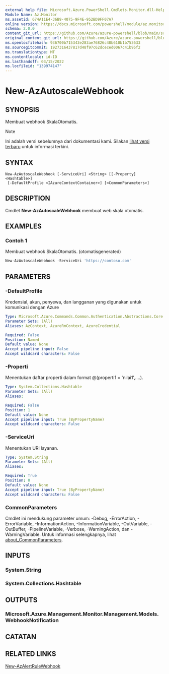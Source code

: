 ```yaml
---
external help file: Microsoft.Azure.PowerShell.Cmdlets.Monitor.dll-Help.xml
Module Name: Az.Monitor
ms.assetid: 674A11E4-36B9-4075-9F4E-952BD9FF07A7
online version: https://docs.microsoft.com/powershell/module/az.monitor/new-azautoscalewebhook
schema: 2.0.0
content_git_url: https://github.com/Azure/azure-powershell/blob/main/src/Monitor/Monitor/help/New-AzAutoscaleWebhook.md
original_content_git_url: https://github.com/Azure/azure-powershell/blob/main/src/Monitor/Monitor/help/New-AzAutoscaleWebhook.md
ms.openlocfilehash: 936700b715343e283ae76826c48b610b1b753633
ms.sourcegitcommit: 1927316437817d48f97c62dceced0067c41b95f2
ms.translationtype: MT
ms.contentlocale: id-ID
ms.lasthandoff: 03/15/2022
ms.locfileid: "139974147"
---
```

# New-AzAutoscaleWebhook

## SYNOPSIS
Membuat webhook SkalaOtomatis.

> [!NOTE]
>Ini adalah versi sebelumnya dari dokumentasi kami. Silakan [lihat versi terbaru](/powershell/module/az.monitor/new-azautoscalewebhook) untuk informasi terkini.

## SYNTAX

```
New-AzAutoscaleWebhook [-ServiceUri] <String> [[-Property] <Hashtable>]
 [-DefaultProfile <IAzureContextContainer>] [<CommonParameters>]
```

## DESCRIPTION
Cmdlet **New-AzAutoscaleWebhook** membuat web skala otomatis.

## EXAMPLES

### Contoh 1

Membuat webhook SkalaOtomatis. (otomatisgenerated)

```powershell <!-- Aladdin Generated Example --> 
New-AzAutoscaleWebhook -ServiceUri 'https://contoso.com'
```

## PARAMETERS

### -DefaultProfile
Kredensial, akun, penyewa, dan langganan yang digunakan untuk komunikasi dengan Azure

```yaml
Type: Microsoft.Azure.Commands.Common.Authentication.Abstractions.Core.IAzureContextContainer
Parameter Sets: (All)
Aliases: AzContext, AzureRmContext, AzureCredential

Required: False
Position: Named
Default value: None
Accept pipeline input: False
Accept wildcard characters: False
```

### -Properti
Menentukan daftar properti dalam format @(properti1 = 'nilai1',....).

```yaml
Type: System.Collections.Hashtable
Parameter Sets: (All)
Aliases:

Required: False
Position: 1
Default value: None
Accept pipeline input: True (ByPropertyName)
Accept wildcard characters: False
```

### -ServiceUri
Menentukan URI layanan.

```yaml
Type: System.String
Parameter Sets: (All)
Aliases:

Required: True
Position: 0
Default value: None
Accept pipeline input: True (ByPropertyName)
Accept wildcard characters: False
```

### CommonParameters
Cmdlet ini mendukung parameter umum: -Debug, -ErrorAction, -ErrorVariable, -InformationAction, -InformationVariable, -OutVariable, -OutBuffer, -PipelineVariable, -Verbose, -WarningAction, dan -WarningVariable. Untuk informasi selengkapnya, lihat [about_CommonParameters](http://go.microsoft.com/fwlink/?LinkID=113216).

## INPUTS

### System.String

### System.Collections.Hashtable

## OUTPUTS

### Microsoft.Azure.Management.Monitor.Management.Models.WebhookNotification

## CATATAN

## RELATED LINKS

[New-AzAlertRuleWebhook](./New-AzAlertRuleWebhook.md)


